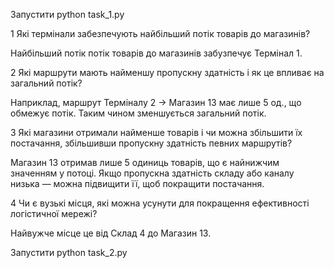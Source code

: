 <!-- Завдання 1 -->

Запустити python task_1.py

<!-- Відповіді -->

1 Які термінали забезпечують найбільший потік товарів до магазинів?

Найбільший потік потік товарів до магазинів забузпечує Термінал 1.

2 Які маршрути мають найменшу пропускну здатність і як це впливає на загальний потік?

Наприклад, маршрут Терміналу 2 → Магазин 13 має лише 5 од., що обмежує потік. Таким чином зменшується загальний потік.

3 Які магазини отримали найменше товарів і чи можна збільшити їх постачання, збільшивши пропускну здатність певних маршрутів?

Магазин 13 отримав лише 5 одиниць товарів, що є найнижчим значенням у потоці. Якщо пропускна здатність складу або каналу низька — можна підвищити її, щоб покращити постачання.

4 Чи є вузькі місця, які можна усунути для покращення ефективності логістичної мережі?

Найвужче місце це від Склад 4 до Магазин 13.

<!-- Завдання 2-->

Запустити python task_2.py
